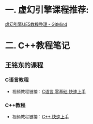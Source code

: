 # 一. 虚幻引擎课程推荐:
[虚幻引擎UE5教程整理 - GitMind](https://gitmind.cn/app/docs/m6fealpc)

# 二. C++教程笔记

## 王铭东的课程
### C语言教程
- 视频教程链接：[C语言 零基础 快速上手](https://www.bilibili.com/video/BV12L411v7Q5/)

### C++教程
- 视频教程链接：[C++ 快速上手](https://www.bilibili.com/video/BV1AV411g7GG/)



